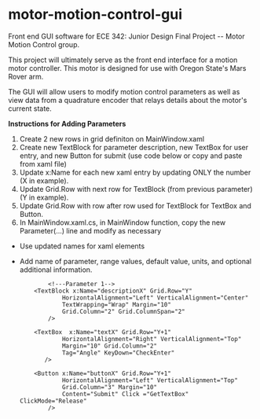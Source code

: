 # motor-motion-control-gui

Front end GUI software for ECE 342: Junior Design Final Project -- Motor Motion Control group.

This project will ultimately serve as the front end interface for a motion motor controller. This motor is designed for use with Oregon State's Mars Rover arm.

The GUI will allow users to modify motion control parameters as well as view data from a quadrature encoder that relays details about the motor's current state.

**Instructions for Adding Parameters**
1. Create 2 new rows in grid definiton on MainWindow.xaml
2. Create new TextBlock for parameter description, new TextBox for user entry, and new Button for submit (use code below or copy and paste from xaml file)
3. Update x:Name for each new xaml entry by updating ONLY the number (X in example).
4. Update Grid.Row with next row for TextBlock (from previous parameter) (Y in example).
5. Update Grid.Row with row after row used for TextBlock for TextBox and Button.
6. In MainWindow.xaml.cs, in MainWindow function, copy the new Parameter(...) line and modify as necessary
  - Use updated names for xaml elements
  - Add name of parameter, range values, default value, units, and optional additional information.

                <!---Parameter 1-->
            <TextBlock x:Name="descriptionX" Grid.Row="Y"
                    HorizontalAlignment="Left" VerticalAlignment="Center" 
                    TextWrapping="Wrap" Margin="10" 
                    Grid.Column="2" Grid.ColumnSpan="2"
                />

            <TextBox  x:Name="textX" Grid.Row="Y+1"
                    HorizontalAlignment="Right" VerticalAlignment="Top"
                    Margin="10" Grid.Column="2"
                    Tag="Angle" KeyDown="CheckEnter"
               />

            <Button x:Name="buttonX" Grid.Row="Y+1"
                    HorizontalAlignment="Left" VerticalAlignment="Top"
                    Grid.Column="3" Margin="10" 
                    Content="Submit" Click ="GetTextBox" ClickMode="Release"
                />
